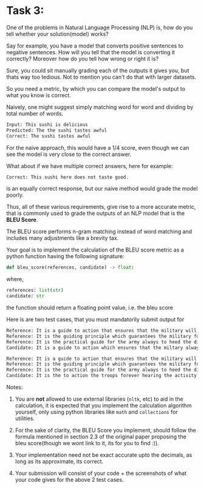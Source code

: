 # Task 3:

One of the problems in Natural Language Processing (NLP) is, how do you tell whether your solution(model) works?

Say for example, you have a model that converts positive sentences to negative sentences. How will you tell that the model is converting it correctly? Moreover how do you tell how wrong or right it is?

Sure, you could sit manually grading each of the outputs it gives you, but thats way too tedious. Not to mention you can't do that with larger datasets.

So you need a metric, by which you can compare the model's output to what you know is correct.

Naively, one might suggest simply matching word for word and dividing by total number of words.

```bash
Input: This sushi is delicious
Predicted: The the sushi tastes awful
Correct: The sushi tastes awful
```

For the naive approach, this would have a 1/4 score, even though we can see the model is very close to the correct answer.

What about if we have multiple correct answers, here for example:
```bash
Correct: This sushi here does not taste good.
```
is an equally correct response, but our naive method would grade the model poorly.

Thus, all of these various requirements, give rise to a more accurate metric, that is commonly used to grade the outputs of an NLP model that is the **BLEU Score**.

The BLEU score performs n-gram matching instead of word matching and includes many adjustments like a brevity tax.

Your goal is to implement the calculation of the BLEU score metric as a python function having the following signature:

```python
def bleu_score(references, candidate) -> float:
```
where,
```python
references: list(str)
candidate: str
```
the function should return a floating point value, i.e. the bleu score

Here is are two test cases, that you must mandatorily submit output for
```bash
Reference: It is a guide to action that ensures that the military will forever heed Party commands
Reference: It is the guiding principle which guarantees the military forces always being under the command of the Party
Reference: It is the practical guide for the army always to heed the directions of the party
Candidate: It is a guide to action which ensures that the miltary always obeys the commands of the party
```

```bash
Reference: It is a guide to action that ensures that the military will forever heed Party commands
Reference: It is the guiding principle which guarantees the military forces always being under the command of the Party
Reference: It is the practical guide for the army always to heed the directions of the party
Candidate: It is the to action the troops forever hearing the activity guidebook that party direct
```

Notes:
1. You are **not** allowed to use external libraries (`nltk`, etc) to aid in the calculation, it is expected that you implement the calculation algorithm yourself, only using python libraries like `math` and `collections` for utilities.

2. For the sake of clarity, the BLEU Score you implement, should follow the formula mentioned in section 2.3 of the original paper proposing the bleu score(though we wont link to it, its for you to find :)).

3. Your implementation need not be exact accurate upto the decimals, as long as its approximate, its correct.

4. Your submission will consist of your code + the screenshots of what your code gives for the above 2 test cases.

